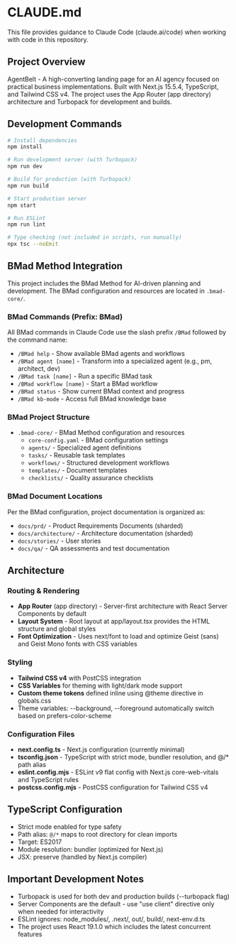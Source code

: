 # CLAUDE.md

This file provides guidance to Claude Code (claude.ai/code) when working with code in this repository.

## Project Overview
AgentBelt - A high-converting landing page for an AI agency focused on practical business implementations. Built with Next.js 15.5.4, TypeScript, and Tailwind CSS v4. The project uses the App Router (app directory) architecture and Turbopack for development and builds.

## Development Commands

```bash
# Install dependencies
npm install

# Run development server (with Turbopack)
npm run dev

# Build for production (with Turbopack)
npm run build

# Start production server
npm start

# Run ESLint
npm run lint

# Type checking (not included in scripts, run manually)
npx tsc --noEmit
```

## BMad Method Integration

This project includes the BMad Method for AI-driven planning and development. The BMad configuration and resources are located in `.bmad-core/`.

### BMad Commands (Prefix: BMad)
All BMad commands in Claude Code use the slash prefix `/BMad` followed by the command name:

- `/BMad help` - Show available BMad agents and workflows
- `/BMad agent [name]` - Transform into a specialized agent (e.g., pm, architect, dev)
- `/BMad task [name]` - Run a specific BMad task
- `/BMad workflow [name]` - Start a BMad workflow
- `/BMad status` - Show current BMad context and progress
- `/BMad kb-mode` - Access full BMad knowledge base

### BMad Project Structure
- `.bmad-core/` - BMad Method configuration and resources
  - `core-config.yaml` - BMad configuration settings
  - `agents/` - Specialized agent definitions
  - `tasks/` - Reusable task templates
  - `workflows/` - Structured development workflows
  - `templates/` - Document templates
  - `checklists/` - Quality assurance checklists

### BMad Document Locations
Per the BMad configuration, project documentation is organized as:
- `docs/prd/` - Product Requirements Documents (sharded)
- `docs/architecture/` - Architecture documentation (sharded)
- `docs/stories/` - User stories
- `docs/qa/` - QA assessments and test documentation

## Architecture

### Routing & Rendering
- **App Router** (app directory) - Server-first architecture with React Server Components by default
- **Layout System** - Root layout at app/layout.tsx provides the HTML structure and global styles
- **Font Optimization** - Uses next/font to load and optimize Geist (sans) and Geist Mono fonts with CSS variables

### Styling
- **Tailwind CSS v4** with PostCSS integration
- **CSS Variables** for theming with light/dark mode support
- **Custom theme tokens** defined inline using @theme directive in globals.css
- Theme variables: --background, --foreground automatically switch based on prefers-color-scheme

### Configuration Files
- **next.config.ts** - Next.js configuration (currently minimal)
- **tsconfig.json** - TypeScript with strict mode, bundler resolution, and @/* path alias
- **eslint.config.mjs** - ESLint v9 flat config with Next.js core-web-vitals and TypeScript rules
- **postcss.config.mjs** - PostCSS configuration for Tailwind CSS v4

## TypeScript Configuration
- Strict mode enabled for type safety
- Path alias: `@/*` maps to root directory for clean imports
- Target: ES2017
- Module resolution: bundler (optimized for Next.js)
- JSX: preserve (handled by Next.js compiler)

## Important Development Notes
- Turbopack is used for both dev and production builds (--turbopack flag)
- Server Components are the default - use "use client" directive only when needed for interactivity
- ESLint ignores: node_modules/, .next/, out/, build/, next-env.d.ts
- The project uses React 19.1.0 which includes the latest concurrent features